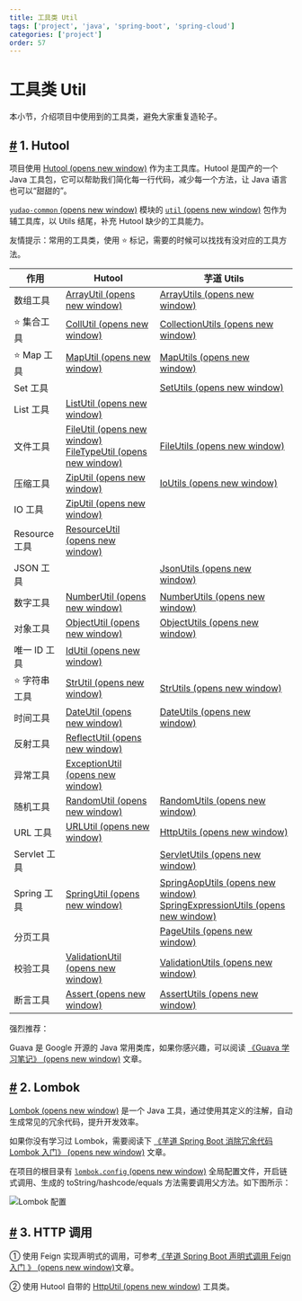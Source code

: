 ```yaml
---
title: 工具类 Util
tags: ['project', 'java', 'spring-boot', 'spring-cloud']
categories: ['project']
order: 57
---
```

# 工具类 Util

本小节，介绍项目中使用到的工具类，避免大家重复造轮子。

 ## [#](#_1-hutool) 1. Hutool

 项目使用 [Hutool  (opens new window)](https://www.bookstack.cn/read/hutool/a6819f05207359bb.md) 作为主工具库。Hutool 是国产的一个 Java 工具包，它可以帮助我们简化每一行代码，减少每一个方法，让 Java 语言也可以“甜甜的”。

 [`yudao-common`  (opens new window)](https://github.com/YunaiV/ruoyi-vue-pro/blob/master/yudao-framework/yudao-common/src/main/java/cn/iocoder/yudao/framework/common/) 模块的 [`util`  (opens new window)](https://github.com/YunaiV/ruoyi-vue-pro/blob/master/yudao-framework/yudao-common/src/main/java/cn/iocoder/yudao/framework/common/util/) 包作为辅工具库，以 Utils 结尾，补充 Hutool 缺少的工具能力。

 友情提示：常用的工具类，使用 ⭐ 标记，需要的时候可以找找有没对应的工具方法。

 

| 作用 | Hutool | 芋道 Utils |
| --- | --- | --- |
| 数组工具 | [ArrayUtil  (opens new window)](https://www.bookstack.cn/read/hutool/50db4cabc87b5968.md) | [ArrayUtils  (opens new window)](https://github.com/YunaiV/ruoyi-vue-pro/blob/master/yudao-framework/yudao-common/src/main/java/cn/iocoder/yudao/framework/common/util/collection/ArrayUtils.java) |
| ⭐ 集合工具 | [CollUtil  (opens new window)](https://www.bookstack.cn/read/hutool/85a7389837bd401f.md) | [CollectionUtils  (opens new window)](https://github.com/YunaiV/ruoyi-vue-pro/blob/master/yudao-framework/yudao-common/src/main/java/cn/iocoder/yudao/framework/common/util/collection/CollectionUtils.java) |
| ⭐ Map 工具 | [MapUtil  (opens new window)](https://www.bookstack.cn/read/hutool/fa3d273651700cb0.md) | [MapUtils  (opens new window)](https://github.com/YunaiV/ruoyi-vue-pro/blob/master/yudao-framework/yudao-common/src/main/java/cn/iocoder/yudao/framework/common/util/collection/MapUtils.java) |
| Set 工具 |  | [SetUtils  (opens new window)](https://github.com/YunaiV/ruoyi-vue-pro/blob/master/yudao-framework/yudao-common/src/main/java/cn/iocoder/yudao/framework/common/util/collection/SetUtils.java) |
| List 工具 | [ListUtil  (opens new window)](https://apidoc.gitee.com/dromara/hutool/cn/hutool/core/collection/ListUtil.html) |  |
| 文件工具 | [FileUtil  (opens new window)](https://www.bookstack.cn/read/hutool/d116bcb301965bd7.md)  [FileTypeUtil  (opens new window)](https://www.bookstack.cn/read/hutool/cc05a1607f263f94.md) | [FileUtils  (opens new window)](https://github.com/YunaiV/ruoyi-vue-pro/blob/master/yudao-framework/yudao-common/src/main/java/cn/iocoder/yudao/framework/common/util/io/FileUtils.java) |
| 压缩工具 | [ZipUtil  (opens new window)](https://www.bookstack.cn/read/hutool/bfd2d43bcada297e.md) | [IoUtils  (opens new window)](https://github.com/YunaiV/ruoyi-vue-pro/blob/master/yudao-framework/yudao-common/src/main/java/cn/iocoder/yudao/framework/common/util/io/IoUtils.java) |
| IO 工具 | [ZipUtil  (opens new window)](https://www.bookstack.cn/read/hutool/d648ca4612bf8941.md) |  |
| Resource 工具 | [ResourceUtil  (opens new window)](https://apidoc.gitee.com/dromara/hutool/cn/hutool/core/io/resource/ResourceUtil.html) |  |
| JSON 工具 |  | [JsonUtils  (opens new window)](https://github.com/YunaiV/ruoyi-vue-pro/blob/master/yudao-framework/yudao-common/src/main/java/cn/iocoder/yudao/framework/common/util/json/JsonUtils.java) |
| 数字工具 | [NumberUtil  (opens new window)](https://www.bookstack.cn/read/hutool/1ac79ebaf52a0372.md) | [NumberUtils  (opens new window)](https://github.com/YunaiV/ruoyi-vue-pro/blob/master/yudao-framework/yudao-common/src/main/java/cn/iocoder/yudao/framework/common/util/number/NumberUtils.java) |
| 对象工具 | [ObjectUtil  (opens new window)](https://www.bookstack.cn/read/hutool/f63b669ba259e4f6.md) | [ObjectUtils  (opens new window)](https://github.com/YunaiV/ruoyi-vue-pro/blob/master/yudao-framework/yudao-common/src/main/java/cn/iocoder/yudao/framework/common/util/object/ObjectUtils.java) |
| 唯一 ID 工具 | [IdUtil  (opens new window)](https://www.bookstack.cn/read/hutool/bfd2d43bcada297e.md) |  |
| ⭐ 字符串工具 | [StrUtil  (opens new window)](https://www.bookstack.cn/read/hutool/093507f34fe0715d.md) | [StrUtils  (opens new window)](https://github.com/YunaiV/ruoyi-vue-pro/blob/master/yudao-framework/yudao-common/src/main/java/cn/iocoder/yudao/framework/common/util/string/StrUtils.java) |
| 时间工具 | [DateUtil  (opens new window)](https://www.bookstack.cn/read/hutool/8168b022b2c31abe.md) | [DateUtils  (opens new window)](https://github.com/YunaiV/ruoyi-vue-pro/blob/master/yudao-framework/yudao-common/src/main/java/cn/iocoder/yudao/framework/common/util/date/DateUtils.java) |
| 反射工具 | [ReflectUtil  (opens new window)](https://www.bookstack.cn/read/hutool/2ef7c87c2912181e.md) |  |
| 异常工具 | [ExceptionUtil  (opens new window)](https://www.bookstack.cn/read/hutool/5ad2b6504b1cbdde.md) |  |
| 随机工具 | [RandomUtil  (opens new window)](https://www.bookstack.cn/read/hutool/377f64112be7197a.md) | [RandomUtils  (opens new window)](https://github.com/YunaiV/ruoyi-vue-pro/blob/master/yudao-framework/yudao-spring-boot-starter-test/src/main/java/cn/iocoder/yudao/framework/test/core/util/RandomUtils.java) |
| URL 工具 | [URLUtil  (opens new window)](https://www.bookstack.cn/read/hutool/5122006c1ce039fe.md) | [HttpUtils  (opens new window)](https://github.com/YunaiV/ruoyi-vue-pro/blob/master/yudao-framework/yudao-common/src/main/java/cn/iocoder/yudao/framework/common/util/http/HttpUtils.java) |
| Servlet 工具 |  | [ServletUtils  (opens new window)](https://github.com/YunaiV/ruoyi-vue-pro/blob/master/yudao-framework/yudao-common/src/main/java/cn/iocoder/yudao/framework/common/util/servlet/ServletUtils.java) |
| Spring 工具 | [SpringUtil  (opens new window)](https://apidoc.gitee.com/dromara/hutool/cn/hutool/extra/spring/SpringUtil.html) | [SpringAopUtils  (opens new window)](https://github.com/YunaiV/ruoyi-vue-pro/blob/master/yudao-framework/yudao-common/src/main/java/cn/iocoder/yudao/framework/common/util/spring/SpringAopUtils.java)  [SpringExpressionUtils  (opens new window)](https://github.com/YunaiV/ruoyi-vue-pro/blob/master/yudao-framework/yudao-common/src/main/java/cn/iocoder/yudao/framework/common/util/spring/SpringExpressionUtils.java) |
| 分页工具 |  | [PageUtils  (opens new window)](https://github.com/YunaiV/ruoyi-vue-pro/blob/master/yudao-framework/yudao-common/src/main/java/cn/iocoder/yudao/framework/common/util/object/PageUtils.java) |
| 校验工具 | [ValidationUtil  (opens new window)](https://apidoc.gitee.com/dromara/hutool/cn/hutool/extra/validation/ValidationUtil.html) | [ValidationUtils  (opens new window)](https://github.com/YunaiV/ruoyi-vue-pro/blob/master/yudao-framework/yudao-common/src/main/java/cn/iocoder/yudao/framework/common/util/validation/ValidationUtils.java) |
| 断言工具 | [Assert  (opens new window)](https://www.bookstack.cn/read/hutool/cf382b4542d5861e.md) | [AssertUtils  (opens new window)](https://github.com/YunaiV/ruoyi-vue-pro/blob/master/yudao-framework/yudao-spring-boot-starter-test/src/main/java/cn/iocoder/yudao/framework/test/core/util/AssertUtils.java) |

 强烈推荐：

 Guava 是 Google 开源的 Java 常用类库，如果你感兴趣，可以阅读 [《Guava 学习笔记》  (opens new window)](https://www.iocoder.cn/categories/Guava/?yudao) 文章。

 ## [#](#_2-lombok) 2. Lombok

 [Lombok  (opens new window)](https://github.com/projectlombok/lombok) 是一个 Java 工具，通过使用其定义的注解，自动生成常见的冗余代码，提升开发效率。

 如果你没有学习过 Lombok，需要阅读下 [《芋道 Spring Boot 消除冗余代码 Lombok 入门》  (opens new window)](https://www.iocoder.cn/Spring-Boot/Lombok/?yudao) 文章。

 在项目的根目录有 [`lombok.config`  (opens new window)](https://github.com/YunaiV/ruoyi-vue-pro/blob/master/lombok.config) 全局配置文件，开启链式调用、生成的 toString/hashcode/equals 方法需要调用父方法。如下图所示：

 ![Lombok 配置](https://doc.iocoder.cn/img/%E5%B7%A5%E5%85%B7%E7%B1%BBUtil/01.png)

 ## [#](#_3-http-调用) 3. HTTP 调用

 ① 使用 Feign 实现声明式的调用，可参考[《芋道 Spring Boot 声明式调用 Feign 入门 》  (opens new window)](https://www.iocoder.cn/Spring-Boot/Feign/?yudao)文章。

 ② 使用 Hutool 自带的 [HttpUtil  (opens new window)](https://www.bookstack.cn/read/hutool/bd15472881388385.md) 工具类。

